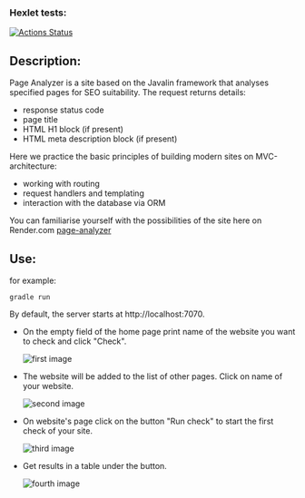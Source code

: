 ### Hexlet tests:
[![Actions Status](https://github.com/packman1783/java-project-72/actions/workflows/hexlet-check.yml/badge.svg)](https://github.com/packman1783/java-project-72/actions)

## Description:
Page Analyzer is a site based on the Javalin framework that analyses specified pages for SEO suitability. The request returns details:
 - response status code
 - page title
 - HTML H1 block (if present)
 - HTML meta description block (if present)

Here we practice the basic principles of building modern sites on MVC-architecture: 
 - working with routing 
 - request handlers and templating 
 - interaction with the database via ORM

You can familiarise yourself with the possibilities of the site here on Render.com [page-analyzer](https://java-project-72-jf6n.onrender.com)

## Use:
for example: 
```
gradle run
```

By default, the server starts at http://localhost:7070.

 - On the empty field of the home page print name of the website you want to check and click "Check".
   
   ![first image](https://i.ibb.co/gjvzmPK/image-1.png)

 - The website will be added to the list of other pages. Click on name of your website.

   ![second image](https://i.ibb.co/ZTPdDDZ/image-2.png)

 - On website's page click on the button "Run check" to start the first check of your site.

   ![third image](https://i.ibb.co/rstPx49/image-3.png)

 - Get results in a table under the button.

   ![fourth image](https://i.ibb.co/PDTw3Bx/image-4.png)
